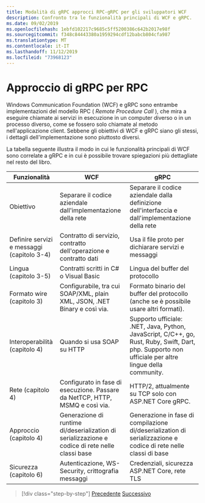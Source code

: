 ```yaml
---
title: Modalità di gRPC approcci RPC-gRPC per gli sviluppatori WCF
description: Confronto tra le funzionalità principali di WCF e gRPC.
ms.date: 09/02/2019
ms.openlocfilehash: 1ebfd102217c9685c5ff5200386c642b2017e98f
ms.sourcegitcommit: f348c84443380a1959294cdf12babcb804cfa987
ms.translationtype: MT
ms.contentlocale: it-IT
ms.lasthandoff: 11/12/2019
ms.locfileid: "73968123"
---
```

# <a name="how-grpc-approaches-rpc"></a>Approccio di gRPC per RPC

Windows Communication Foundation (WCF) e gRPC sono entrambe implementazioni del modello RPC ( *Remote Procedure Call* ), che mira a eseguire chiamate ai servizi in esecuzione in un computer diverso o in un processo diverso, come se fossero solo chiamate al metodo nell'applicazione client. Sebbene gli obiettivi di WCF e gRPC siano gli stessi, i dettagli dell'implementazione sono piuttosto diversi.

La tabella seguente illustra il modo in cui le funzionalità principali di WCF sono correlate a gRPC e in cui è possibile trovare spiegazioni più dettagliate nel resto del libro.

| Funzionalità | WCF | gRPC |
| -------- | --- | ---- |
| Obiettivo | Separare il codice aziendale dall'implementazione della rete | Separare il codice aziendale dalla definizione dell'interfaccia e dall'implementazione della rete |
| Definire servizi e messaggi (capitolo 3-4)  | Contratto di servizio, contratto dell'operazione e contratto dati | Usa il file proto per dichiarare servizi e messaggi |
| Lingua (capitolo 3-5) | Contratti scritti in C# o Visual Basic | Lingua del buffer del protocollo |
| Formato wire (capitolo 3) | Configurabile, tra cui SOAP/XML, plain XML, JSON, .NET Binary e così via. | Formato binario del buffer del protocollo (anche se è possibile usare altri formati).
| Interoperabilità (capitolo 4) | Quando si usa SOAP su HTTP | Supporto ufficiale: .NET, Java, Python, JavaScript, C/C++, go, Rust, Ruby, Swift, Dart, php. Supporto non ufficiale per altre lingue della community. |
| Rete (capitolo 4) | Configurato in fase di esecuzione. Passare da NetTCP, HTTP, MSMQ e così via. | HTTP/2, attualmente su TCP solo con ASP.NET Core gRPC. |
| Approccio (capitolo 4) | Generazione di runtime di/deserialization di serializzazione e codice di rete nelle classi base | Generazione in fase di compilazione di/deserialization di serializzazione e codice di rete nelle classi di base |
| Sicurezza (capitolo 6) | Autenticazione, WS-Security, crittografia messaggi | Credenziali, sicurezza ASP.NET Core, rete TLS |

>[!div class="step-by-step"]
>[Precedente](grpc-overview.md)
>[Successivo](interface-definition-language.md)
